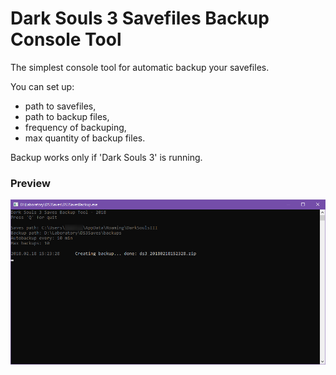 # Dark Souls 3 Savefiles Backup Console Tool

The simplest console tool for automatic backup your savefiles.

You can set up:
- path to savefiles,
- path to backup files,
- frequency of backuping,
- max quantity of backup files.

Backup works only if 'Dark Souls 3' is running.

### Preview
![Preview](/readme/preview.png)
